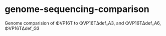 # genome-sequencing-comparison
Genome comparision of ΦVP16T to ΦVP16TΔdef_A3, and ΦVP16TΔdef_A6, ΦVP16TΔdef_G3
